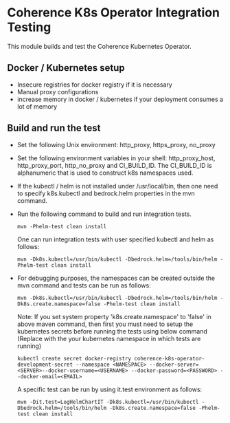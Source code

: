 # Coherence K8s Operator Integration Testing

This module builds and test the Coherence Kubernetes Operator.

## Docker / Kubernetes setup
- Insecure registries for docker registry if it is necessary
- Manual proxy configurations
- increase memory in docker / kubernetes if your deployment consumes a lot of memory

## Build and run the test
- Set the following Unix environment:
  http_proxy, https_proxy, no_proxy
- Set the following environment variables in your shell:
  http_proxy_host, http_proxy_port, http_no_proxy and CI_BUILD_ID.
  The CI_BUILD_ID is alphanumeric that is used to construct k8s namespaces used.
- If the kubectl / helm is not installed under /usr/local/bin, then one
  need to specify k8s.kubectl and bedrock.helm properties in the mvn command.
- Run the following command to build and run integration tests.
    ```
    mvn -Phelm-test clean install
    ```
  One can run integration tests with user specified kubectl and helm as follows:
    ```
    mvn -Dk8s.kubectl=/usr/bin/kubectl -Dbedrock.helm=/tools/bin/helm -Phelm-test clean install
    ```
- For debugging purposes, the namespaces can be created outside the mvn command
  and tests can be run as follows:
    ```
    mvn -Dk8s.kubectl=/usr/bin/kubectl -Dbedrock.helm=/tools/bin/helm -Dk8s.create.namespace=false -Phelm-test clean install
    ```

    Note: If you set system property 'k8s.create.namespace' to 'false' in above maven command, then first you must need to setup the kubernetes secrets before running the tests using below command (Replace <NAMESPACE> with the your kubernetes namespace in which tests are running)
    ```
    kubectl create secret docker-registry coherence-k8s-operator-development-secret --namespace <NAMESPACE> --docker-server=<SERVER>--docker-username=<USERNAME> --docker-password=<PASSWORD> --docker-email=<EMAIL>
    ```

  A specific test can be run by using it.test environment as follows:
    ```
    mvn -Dit.test=LogHelmChartIT -Dk8s.kubectl=/usr/bin/kubectl -Dbedrock.helm=/tools/bin/helm -Dk8s.create.namespace=false -Phelm-test clean install
    ```
